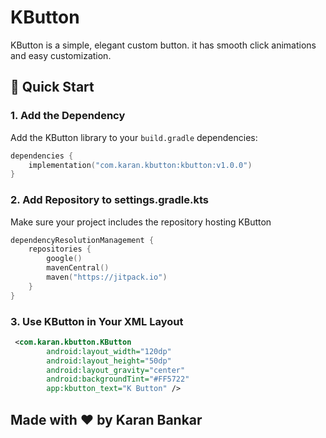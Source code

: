 # KButton

KButton is a simple, elegant custom button. it has smooth click animations and easy customization.

## 🚀 Quick Start

### 1. Add the Dependency
Add the KButton library to your `build.gradle` dependencies:

```kotlin
dependencies {
    implementation("com.karan.kbutton:kbutton:v1.0.0")
}
```



### 2. Add Repository to settings.gradle.kts
Make sure your project includes the repository hosting KButton


```kotlin
dependencyResolutionManagement {
    repositories {
        google()
        mavenCentral()
        maven("https://jitpack.io")
    }
}
```

### 3. Use KButton in Your XML Layout

```xml
 <com.karan.kbutton.KButton
        android:layout_width="120dp"
        android:layout_height="50dp"
        android:layout_gravity="center"
        android:backgroundTint="#FF5722"
        app:kbutton_text="K Button" />

```
## Made with ❤️ by Karan Bankar

